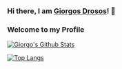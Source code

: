 ### Hi there, I am [Giorgos Drosos](https://github.com/gdrosos)! 👋
### Welcome to my Profile

[![Giorgo's Github Stats](https://github-readme-stats.vercel.app/api?username=gdrosos&count_private=true&theme=tokyonight)](https://github.com/anuraghazra/github-readme-stats)

[![Top Langs](https://github-readme-stats.vercel.app/api/top-langs/?username=gdrosos&count_private=true&layout=compact&theme=tokyonight)](https://github.com/anuraghazra/github-readme-stats)



<!--
**gdrosos/gdrosos** is a ✨ _special_ ✨ repository because its `README.md` (this file) appears on your GitHub profile.

Here are some ideas to get you started:

- 🔭 I’m currently working on ...
- 🌱 I’m currently learning ...
- 👯 I’m looking to collaborate on ...
- 🤔 I’m looking for help with ...
- 💬 Ask me about ...
- 📫 How to reach me: ...
- 😄 Pronouns: ...
- ⚡ Fun fact: ...
-->
